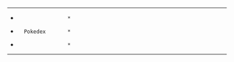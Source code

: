 ***********************
*                     *
*       Pokedex       *
*                     *
***********************
